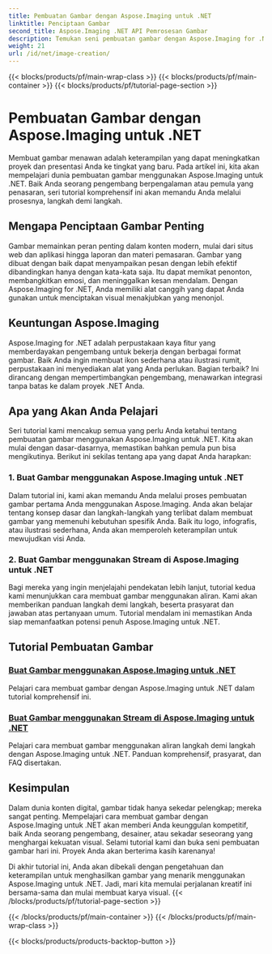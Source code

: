 ```yaml
---
title: Pembuatan Gambar dengan Aspose.Imaging untuk .NET
linktitle: Penciptaan Gambar
second_title: Aspose.Imaging .NET API Pemrosesan Gambar
description: Temukan seni pembuatan gambar dengan Aspose.Imaging for .NET. Belajar membuat visual yang menakjubkan dalam seri tutorial ekstensif ini.
weight: 21
url: /id/net/image-creation/
---
```


{{< blocks/products/pf/main-wrap-class >}}
{{< blocks/products/pf/main-container >}}
{{< blocks/products/pf/tutorial-page-section >}}

# Pembuatan Gambar dengan Aspose.Imaging untuk .NET


Membuat gambar menawan adalah keterampilan yang dapat meningkatkan proyek dan presentasi Anda ke tingkat yang baru. Pada artikel ini, kita akan mempelajari dunia pembuatan gambar menggunakan Aspose.Imaging untuk .NET. Baik Anda seorang pengembang berpengalaman atau pemula yang penasaran, seri tutorial komprehensif ini akan memandu Anda melalui prosesnya, langkah demi langkah.

## Mengapa Penciptaan Gambar Penting

Gambar memainkan peran penting dalam konten modern, mulai dari situs web dan aplikasi hingga laporan dan materi pemasaran. Gambar yang dibuat dengan baik dapat menyampaikan pesan dengan lebih efektif dibandingkan hanya dengan kata-kata saja. Itu dapat memikat penonton, membangkitkan emosi, dan meninggalkan kesan mendalam. Dengan Aspose.Imaging for .NET, Anda memiliki alat canggih yang dapat Anda gunakan untuk menciptakan visual menakjubkan yang menonjol.

## Keuntungan Aspose.Imaging

Aspose.Imaging for .NET adalah perpustakaan kaya fitur yang memberdayakan pengembang untuk bekerja dengan berbagai format gambar. Baik Anda ingin membuat ikon sederhana atau ilustrasi rumit, perpustakaan ini menyediakan alat yang Anda perlukan. Bagian terbaik? Ini dirancang dengan mempertimbangkan pengembang, menawarkan integrasi tanpa batas ke dalam proyek .NET Anda.

## Apa yang Akan Anda Pelajari

Seri tutorial kami mencakup semua yang perlu Anda ketahui tentang pembuatan gambar menggunakan Aspose.Imaging untuk .NET. Kita akan mulai dengan dasar-dasarnya, memastikan bahkan pemula pun bisa mengikutinya. Berikut ini sekilas tentang apa yang dapat Anda harapkan:

### 1. Buat Gambar menggunakan Aspose.Imaging untuk .NET
   Dalam tutorial ini, kami akan memandu Anda melalui proses pembuatan gambar pertama Anda menggunakan Aspose.Imaging. Anda akan belajar tentang konsep dasar dan langkah-langkah yang terlibat dalam membuat gambar yang memenuhi kebutuhan spesifik Anda. Baik itu logo, infografis, atau ilustrasi sederhana, Anda akan memperoleh keterampilan untuk mewujudkan visi Anda.

### 2. Buat Gambar menggunakan Stream di Aspose.Imaging untuk .NET
   Bagi mereka yang ingin menjelajahi pendekatan lebih lanjut, tutorial kedua kami menunjukkan cara membuat gambar menggunakan aliran. Kami akan memberikan panduan langkah demi langkah, beserta prasyarat dan jawaban atas pertanyaan umum. Tutorial mendalam ini memastikan Anda siap memanfaatkan potensi penuh Aspose.Imaging untuk .NET.

## Tutorial Pembuatan Gambar
### [Buat Gambar menggunakan Aspose.Imaging untuk .NET](./create-an-image/)
Pelajari cara membuat gambar dengan Aspose.Imaging untuk .NET dalam tutorial komprehensif ini.
### [Buat Gambar menggunakan Stream di Aspose.Imaging untuk .NET](./create-image-using-stream/)
Pelajari cara membuat gambar menggunakan aliran langkah demi langkah dengan Aspose.Imaging untuk .NET. Panduan komprehensif, prasyarat, dan FAQ disertakan.

## Kesimpulan

Dalam dunia konten digital, gambar tidak hanya sekedar pelengkap; mereka sangat penting. Mempelajari cara membuat gambar dengan Aspose.Imaging untuk .NET akan memberi Anda keunggulan kompetitif, baik Anda seorang pengembang, desainer, atau sekadar seseorang yang menghargai kekuatan visual. Selami tutorial kami dan buka seni pembuatan gambar hari ini. Proyek Anda akan berterima kasih karenanya!

Di akhir tutorial ini, Anda akan dibekali dengan pengetahuan dan keterampilan untuk menghasilkan gambar yang menarik menggunakan Aspose.Imaging untuk .NET. Jadi, mari kita memulai perjalanan kreatif ini bersama-sama dan mulai membuat karya visual.
{{< /blocks/products/pf/tutorial-page-section >}}

{{< /blocks/products/pf/main-container >}}
{{< /blocks/products/pf/main-wrap-class >}}

{{< blocks/products/products-backtop-button >}}
